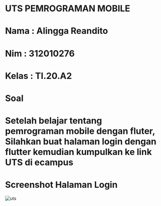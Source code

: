# UTS PEMROGRAMAN MOBILE
# Nama  : Alingga Reandito
# Nim   : 312010276
# Kelas : TI.20.A2

# Soal
# Setelah belajar tentang pemrograman mobile dengan fluter, Silahkan buat halaman login dengan flutter kemudian kumpulkan ke link UTS di ecampus

# Screenshot Halaman Login
![uts](https://github.com/Alingga412/flutter_application_1/assets/73011532/aeaede86-a811-4973-ba89-7270b3cd5c49)
